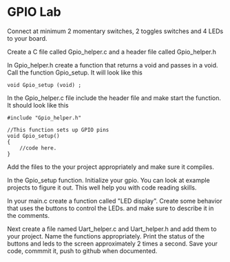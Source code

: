 # GPIO Lab

Connect at minimum 2 momentary switches, 2 toggles switches and 4 LEDs to your board.

Create a C file called Gpio_helper.c and a header file called Gpio_helper.h

In Gpio_helper.h create a function that returns a void and passes in a void.  Call the function Gpio_setup.  It will look like this

	void Gpio_setup (void) ; 

In the Gpio_helper.c file include the header file and make start the function.  It should look like this

	#include "Gpio_helper.h"

	//This function sets up GPIO pins
	void Gpio_setup()
	{
		//code here.
	} 

Add the files to the your project appropriately and make sure it compiles.  

In the Gpio_setup function.  Initialize your gpio.  You can look at example projects to figure it out.  This well help you with code reading skills. 

In your main.c create a function called "LED display".  Create some behavior that uses the buttons to control the LEDs.  and make sure to describe it in the comments.

Next create a file named Uart_helper.c and Uart_helper.h and add them to your project.  Name the functions appropriately. Print the status of the buttons and leds to the screen approximately 2 times a second.  Save your code, commmit it, push to github when documented.  
